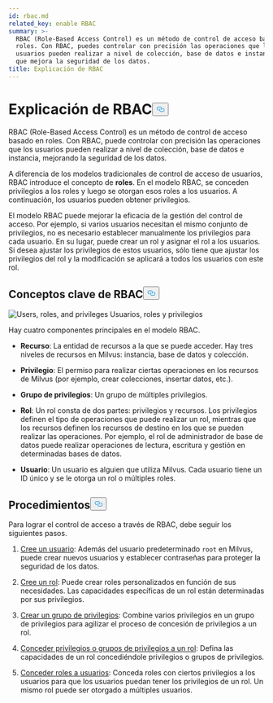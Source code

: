 ```yaml
---
id: rbac.md
related_key: enable RBAC
summary: >-
  RBAC (Role-Based Access Control) es un método de control de acceso basado en
  roles. Con RBAC, puedes controlar con precisión las operaciones que los
  usuarios pueden realizar a nivel de colección, base de datos e instancia, lo
  que mejora la seguridad de los datos. 
title: Explicación de RBAC
---
```

<h1 id="RBAC-Explained​" class="common-anchor-header">Explicación de RBAC<button data-href="#RBAC-Explained​" class="anchor-icon" translate="no">
      <svg translate="no"
        aria-hidden="true"
        focusable="false"
        height="20"
        version="1.1"
        viewBox="0 0 16 16"
        width="16"
      >
        <path
          fill="#0092E4"
          fill-rule="evenodd"
          d="M4 9h1v1H4c-1.5 0-3-1.69-3-3.5S2.55 3 4 3h4c1.45 0 3 1.69 3 3.5 0 1.41-.91 2.72-2 3.25V8.59c.58-.45 1-1.27 1-2.09C10 5.22 8.98 4 8 4H4c-.98 0-2 1.22-2 2.5S3 9 4 9zm9-3h-1v1h1c1 0 2 1.22 2 2.5S13.98 12 13 12H9c-.98 0-2-1.22-2-2.5 0-.83.42-1.64 1-2.09V6.25c-1.09.53-2 1.84-2 3.25C6 11.31 7.55 13 9 13h4c1.45 0 3-1.69 3-3.5S14.5 6 13 6z"
        ></path>
      </svg>
    </button></h1><p>RBAC (Role-Based Access Control) es un método de control de acceso basado en roles. Con RBAC, puede controlar con precisión las operaciones que los usuarios pueden realizar a nivel de colección, base de datos e instancia, mejorando la seguridad de los datos. </p>
<p>A diferencia de los modelos tradicionales de control de acceso de usuarios, RBAC introduce el concepto de <strong>roles</strong>. En el modelo RBAC, se conceden privilegios a los roles y luego se otorgan esos roles a los usuarios. A continuación, los usuarios pueden obtener privilegios. </p>
<p>El modelo RBAC puede mejorar la eficacia de la gestión del control de acceso. Por ejemplo, si varios usuarios necesitan el mismo conjunto de privilegios, no es necesario establecer manualmente los privilegios para cada usuario. En su lugar, puede crear un rol y asignar el rol a los usuarios. Si desea ajustar los privilegios de estos usuarios, sólo tiene que ajustar los privilegios del rol y la modificación se aplicará a todos los usuarios con este rol.</p>
<h2 id="RBAC-key-concepts​" class="common-anchor-header">Conceptos clave de RBAC<button data-href="#RBAC-key-concepts​" class="anchor-icon" translate="no">
      <svg translate="no"
        aria-hidden="true"
        focusable="false"
        height="20"
        version="1.1"
        viewBox="0 0 16 16"
        width="16"
      >
        <path
          fill="#0092E4"
          fill-rule="evenodd"
          d="M4 9h1v1H4c-1.5 0-3-1.69-3-3.5S2.55 3 4 3h4c1.45 0 3 1.69 3 3.5 0 1.41-.91 2.72-2 3.25V8.59c.58-.45 1-1.27 1-2.09C10 5.22 8.98 4 8 4H4c-.98 0-2 1.22-2 2.5S3 9 4 9zm9-3h-1v1h1c1 0 2 1.22 2 2.5S13.98 12 13 12H9c-.98 0-2-1.22-2-2.5 0-.83.42-1.64 1-2.09V6.25c-1.09.53-2 1.84-2 3.25C6 11.31 7.55 13 9 13h4c1.45 0 3-1.69 3-3.5S14.5 6 13 6z"
        ></path>
      </svg>
    </button></h2><p>
  
   <span class="img-wrapper"> <img translate="no" src="/docs/v2.5.x/assets/users_roles_privileges.png" alt="Users, roles, and privileges" class="doc-image" id="users,-roles,-and-privileges" />
   </span> <span class="img-wrapper"> <span>Usuarios, roles y privilegios</span> </span></p>
<p>Hay cuatro componentes principales en el modelo RBAC.</p>
<ul>
<li><p><strong>Recurso</strong>: La entidad de recursos a la que se puede acceder. Hay tres niveles de recursos en Milvus: instancia, base de datos y colección.</p></li>
<li><p><strong>Privilegio</strong>: El permiso para realizar ciertas operaciones en los recursos de Milvus (por ejemplo, crear colecciones, insertar datos, etc.). </p></li>
<li><p><strong>Grupo de privilegios</strong>: Un grupo de múltiples privilegios.</p></li>
<li><p><strong>Rol</strong>: Un rol consta de dos partes: privilegios y recursos. Los privilegios definen el tipo de operaciones que puede realizar un rol, mientras que los recursos definen los recursos de destino en los que se pueden realizar las operaciones. Por ejemplo, el rol de administrador de base de datos puede realizar operaciones de lectura, escritura y gestión en determinadas bases de datos.</p></li>
<li><p><strong>Usuario</strong>: Un usuario es alguien que utiliza Milvus. Cada usuario tiene un ID único y se le otorga un rol o múltiples roles. </p></li>
</ul>
<h2 id="Procedures​" class="common-anchor-header">Procedimientos<button data-href="#Procedures​" class="anchor-icon" translate="no">
      <svg translate="no"
        aria-hidden="true"
        focusable="false"
        height="20"
        version="1.1"
        viewBox="0 0 16 16"
        width="16"
      >
        <path
          fill="#0092E4"
          fill-rule="evenodd"
          d="M4 9h1v1H4c-1.5 0-3-1.69-3-3.5S2.55 3 4 3h4c1.45 0 3 1.69 3 3.5 0 1.41-.91 2.72-2 3.25V8.59c.58-.45 1-1.27 1-2.09C10 5.22 8.98 4 8 4H4c-.98 0-2 1.22-2 2.5S3 9 4 9zm9-3h-1v1h1c1 0 2 1.22 2 2.5S13.98 12 13 12H9c-.98 0-2-1.22-2-2.5 0-.83.42-1.64 1-2.09V6.25c-1.09.53-2 1.84-2 3.25C6 11.31 7.55 13 9 13h4c1.45 0 3-1.69 3-3.5S14.5 6 13 6z"
        ></path>
      </svg>
    </button></h2><p>Para lograr el control de acceso a través de RBAC, debe seguir los siguientes pasos.</p>
<ol>
<li><p><a href="/docs/es/users_and_roles.md#Create-a-user">Cree un usuario</a>: Además del usuario predeterminado <code translate="no">root</code> en Milvus, puede crear nuevos usuarios y establecer contraseñas para proteger la seguridad de los datos.</p></li>
<li><p><a href="/docs/es/users_and_roles.md#Create-a-role">Cree un rol</a>: Puede crear roles personalizados en función de sus necesidades. Las capacidades específicas de un rol están determinadas por sus privilegios.</p></li>
<li><p><a href="/docs/es/privilege_group.md">Crear un grupo de privilegios</a>: Combine varios privilegios en un grupo de privilegios para agilizar el proceso de concesión de privilegios a un rol.</p></li>
<li><p><a href="/docs/es/grant_privileges.md">Conceder privilegios o grupos de privilegios a un rol</a>: Defina las capacidades de un rol concediéndole privilegios o grupos de privilegios. </p></li>
<li><p><a href="/docs/es/grant_roles.md">Conceder roles a usuarios</a>: Conceda roles con ciertos privilegios a los usuarios para que los usuarios puedan tener los privilegios de un rol. Un mismo rol puede ser otorgado a múltiples usuarios.</p></li>
</ol>
